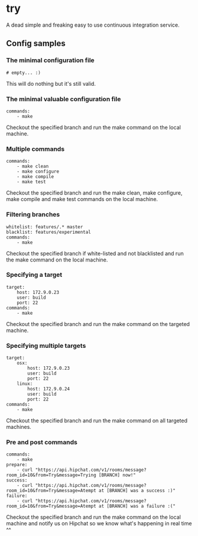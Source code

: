 # try

A dead simple and freaking easy to use continuous integration service.

## Config samples

### The minimal configuration file

    # empty... :)

This will do nothing but it's still valid.

### The minimal valuable configuration file

    commands: 
        - make

Checkout the specified branch and run the make command on the local machine.

### Multiple commands

    commands: 
        - make clean
        - make configure
        - make compile
        - make test

Checkout the specified branch and run the make clean, make configure, make compile and make test commands on the local machine.

### Filtering branches

    whitelist: features/.* master
    blacklist: features/experimental
    commands: 
        - make

Checkout the specified branch if white-listed and not blacklisted and run the make command on the local machine.

### Specifying a target

    target:
        host: 172.9.0.23
        user: build
        port: 22
    commands: 
        - make

Checkout the specified branch and run the make command on the targeted machine.

### Specifying multiple targets

    target:
        osx:
            host: 172.9.0.23
            user: build
            port: 22
        linux:
            host: 172.9.0.24
            user: build
            port: 22
    commands: 
        - make

Checkout the specified branch and run the make command on all targeted machines.

### Pre and post commands

    commands: 
        - make
    prepare:
        - curl "https://api.hipchat.com/v1/rooms/message?room_id=10&from=Try&message=Trying [BRANCH] now!"
    success:
        - curl "https://api.hipchat.com/v1/rooms/message?room_id=10&from=Try&message=Atempt at [BRANCH] was a success :)"
    failure:
        - curl "https://api.hipchat.com/v1/rooms/message?room_id=10&from=Try&message=Atempt at [BRANCH] was a failure :("

Checkout the specified branch and run the make command on the local machine and notify us on Hipchat so we know what's happening in real time ^^
